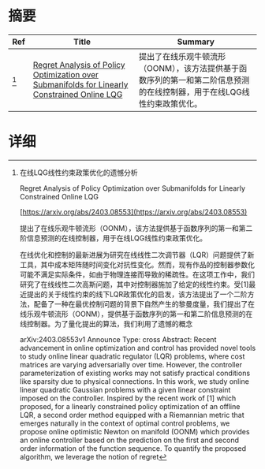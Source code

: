 # 摘要

| Ref | Title | Summary |
| --- | --- | --- |
| [^1] | [Regret Analysis of Policy Optimization over Submanifolds for Linearly Constrained Online LQG](https://arxiv.org/abs/2403.08553) | 提出了在线乐观牛顿流形（OONM），该方法提供基于函数序列的第一和第二阶信息预测的在线控制器，用于在线LQG线性约束政策优化。 |

# 详细

[^1]: 在线LQG线性约束政策优化的遗憾分析

    Regret Analysis of Policy Optimization over Submanifolds for Linearly Constrained Online LQG

    [https://arxiv.org/abs/2403.08553](https://arxiv.org/abs/2403.08553)

    提出了在线乐观牛顿流形（OONM），该方法提供基于函数序列的第一和第二阶信息预测的在线控制器，用于在线LQG线性约束政策优化。

    

    在线优化和控制的最新进展为研究在线线性二次调节器（LQR）问题提供了新工具，其中成本矩阵随时间变化对抗性变化。然而，现有作品的控制器参数化可能不满足实际条件，如由于物理连接而导致的稀疏性。在这项工作中，我们研究了在线线性二次高斯问题，其中对控制器施加了给定的线性约束。受[1]最近提出的关于线性约束的线下LQR政策优化的启发，该方法提出了一个二阶方法，配备了一种在最优控制问题的背景下自然产生的黎曼度量，我们提出了在线乐观牛顿流形（OONM），提供基于函数序列的第一和第二阶信息预测的在线控制器。为了量化提出的算法，我们利用了遗憾的概念

    arXiv:2403.08553v1 Announce Type: cross  Abstract: Recent advancement in online optimization and control has provided novel tools to study online linear quadratic regulator (LQR) problems, where cost matrices are varying adversarially over time. However, the controller parameterization of existing works may not satisfy practical conditions like sparsity due to physical connections. In this work, we study online linear quadratic Gaussian problems with a given linear constraint imposed on the controller. Inspired by the recent work of [1] which proposed, for a linearly constrained policy optimization of an offline LQR, a second order method equipped with a Riemannian metric that emerges naturally in the context of optimal control problems, we propose online optimistic Newton on manifold (OONM) which provides an online controller based on the prediction on the first and second order information of the function sequence. To quantify the proposed algorithm, we leverage the notion of regret 
    

